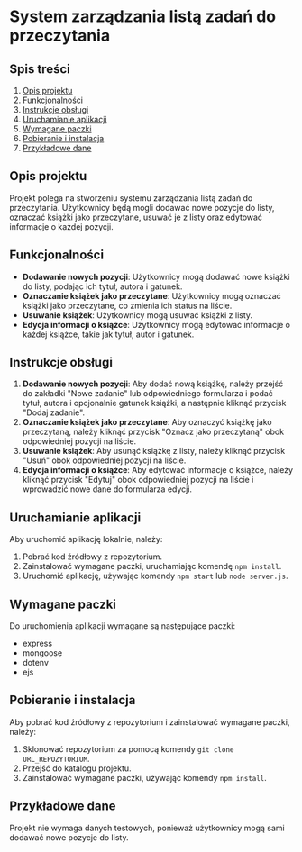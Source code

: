 # System zarządzania listą zadań do przeczytania 

## Spis treści
1. [Opis projektu](#opis-projektu)
2. [Funkcjonalności](#funkcjonalności)
3. [Instrukcje obsługi](#instrukcje-obsługi)
4. [Uruchamianie aplikacji](#uruchamianie-aplikacji)
5. [Wymagane paczki](#wymagane-paczki)
6. [Pobieranie i instalacja](#pobieranie-i-instalacja)
7. [Przykładowe dane](#przykładowe-dane)

## Opis projektu
Projekt polega na stworzeniu systemu zarządzania listą zadań do przeczytania. Użytkownicy będą mogli dodawać nowe pozycje do listy, oznaczać książki jako przeczytane, usuwać je z listy oraz edytować informacje o każdej pozycji.

## Funkcjonalności
- **Dodawanie nowych pozycji**: Użytkownicy mogą dodawać nowe książki do listy, podając ich tytuł, autora i gatunek.
- **Oznaczanie książek jako przeczytane**: Użytkownicy mogą oznaczać książki jako przeczytane, co zmienia ich status na liście.
- **Usuwanie książek**: Użytkownicy mogą usuwać książki z listy.
- **Edycja informacji o książce**: Użytkownicy mogą edytować informacje o każdej książce, takie jak tytuł, autor i gatunek.

## Instrukcje obsługi
1. **Dodawanie nowych pozycji**: Aby dodać nową książkę, należy przejść do zakładki "Nowe zadanie" lub odpowiedniego formularza i podać tytuł, autora i opcjonalnie gatunek książki, a następnie kliknąć przycisk "Dodaj zadanie".
2. **Oznaczanie książek jako przeczytane**: Aby oznaczyć książkę jako przeczytaną, należy kliknąć przycisk "Oznacz jako przeczytaną" obok odpowiedniej pozycji na liście.
3. **Usuwanie książek**: Aby usunąć książkę z listy, należy kliknąć przycisk "Usuń" obok odpowiedniej pozycji na liście.
4. **Edycja informacji o książce**: Aby edytować informacje o książce, należy kliknąć przycisk "Edytuj" obok odpowiedniej pozycji na liście i wprowadzić nowe dane do formularza edycji.

## Uruchamianie aplikacji
Aby uruchomić aplikację lokalnie, należy:
1. Pobrać kod źródłowy z repozytorium.
2. Zainstalować wymagane paczki, uruchamiając komendę `npm install`.
3. Uruchomić aplikację, używając komendy `npm start` lub `node server.js`.

## Wymagane paczki
Do uruchomienia aplikacji wymagane są następujące paczki:
- express
- mongoose
- dotenv
- ejs

## Pobieranie i instalacja
Aby pobrać kod źródłowy z repozytorium i zainstalować wymagane paczki, należy:
1. Sklonować repozytorium za pomocą komendy `git clone URL_REPOZYTORIUM`.
2. Przejść do katalogu projektu.
3. Zainstalować wymagane paczki, używając komendy `npm install`.

## Przykładowe dane
Projekt nie wymaga danych testowych, ponieważ użytkownicy mogą sami dodawać nowe pozycje do listy.
